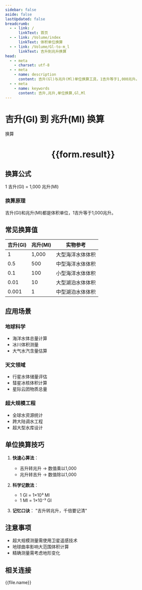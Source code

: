 ```yaml
---
sidebar: false
aside: false
lastUpdated: false
breadcrumb:
  - - link: /
      linkText: 首页
  - - link: /Volume/index
      linkText: 体积单位换算
  - - link: /Volume/Gl-to-m_l
      linkText: 吉升到兆升换算
head:
  - - meta
    - charset: utf-8
  - - meta
    - name: description
      content: 吉升(Gl)与兆升(Ml)单位换算工具，1吉升等于1,000兆升。
  - - meta
    - name: keywords
      content: 吉升,兆升,单位换算,Gl,Ml
---
```


# 吉升(Gl) 到 兆升(Ml) 换算

<script setup>
import { onMounted, reactive, inject ,ref  } from 'vue'
import { NButton,NForm ,NFormItem,NInput,NInputNumber,NSelect,NCard,useMessage ,NGrid ,NGi } from 'naive-ui'
import { defineClientComponent } from 'vitepress'
import { Volume } from '../files';

const convert = inject('convert')
const formRef = ref(null);
const rules = {
  number:{
    required: true,
    type: 'number',
    trigger: "blur"
  }
}
const form = reactive({
  number:null,
  result:'',
  title:'吉升(Gl)到兆升(Ml)换算'
})

const convertHandler = (e) => {
  e.preventDefault();
  formRef.value?.validate((errors)=>{
    if (!errors) {
      form.result = `${form.number} Gl = ${convert(form.number).from('Gl').to('Ml')} Ml`
    }
  })
}
</script>

<n-form size="large" :model="form" ref='formRef' :rules="rules">
  <n-form-item label="数值" path="number">
    <n-input-number size="large" style="width:100%" :min="0" v-model:value="form.number" placeholder="请输入吉升数值" />
  </n-form-item>
  <n-form-item>
    <n-button type="info" style="width:100%" @click="convertHandler">换算</n-button>
  </n-form-item>
</n-form>
<n-card embedded :bordered="false" hoverable>
  <div style="text-align:center">
    <h1>{{form.result}}</h1>
  </div>
</n-card>

## 换算公式
1 吉升(Gl) = 1,000 兆升(Ml)

### 换算原理
吉升(Gl)和兆升(Ml)都是体积单位，1吉升等于1,000兆升。

## 常见换算值
| 吉升(Gl) | 兆升(Ml) | 实物参考                 |
|---------|---------|--------------------------|
| 1       | 1,000 | 大型海洋水体体积          |
| 0.5     | 500 | 中型海洋水体体积          |
| 0.1     | 100 | 小型海洋水体体积          |
| 0.01    | 10 | 大型湖泊水体体积          |
| 0.001   | 1 | 中型湖泊水体体积          |

## 应用场景
### 地球科学
- 海洋水体总量计算
- 冰川体积测量
- 大气水汽含量估算

### 天文领域
- 行星水体储量评估
- 彗星冰核体积计算
- 星际云团物质总量

### 超大规模工程
- 全球水资源统计
- 跨大陆调水工程
- 超大型水库设计

## 单位换算技巧
1. **快速心算法**：
   - 吉升转兆升 → 数值乘以1,000
   - 兆升转吉升 → 数值除以1,000

2. **科学记数法**：
   - 1 Gl = 1×10³ Ml
   - 1 Ml = 1×10⁻³ Gl

3. **记忆口诀**：
   "吉升转兆升，千倍要记清"

## 注意事项
- 超大规模测量需使用卫星遥感技术
- 地球曲率影响大范围体积计算
- 精确测量需考虑地形变化

## 相关连接
<n-grid x-gap="12" :cols="2">
  <n-gi v-for="(file, index) in Volume" :key="index">
    <n-button
      text
      tag="a"
      :href="file.path"
      type="info"
    >
      {{file.name}}
    </n-button>
  </n-gi>
</n-grid>